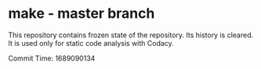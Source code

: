 # make - master branch

This repository contains frozen state of the repository.
Its history is cleared. It is used only for static code
analysis with Codacy.

Commit Time: 1689090134